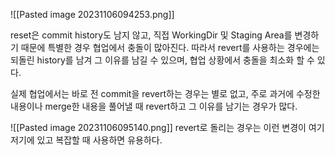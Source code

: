 
![[Pasted image 20231106094253.png]]

reset은 commit history도 남지 않고, 직접 WorkingDir 및 Staging Area를 변경하기 때문에 특별한 경우 협업에서 충돌이 많아진다.
따라서 revert를 사용하는 경우에는 되돌린 history를 남겨 그 이유를 남길 수 있으며, 협업 상황에서 충돌을 최소화 할 수 있다.

실제 협업에서는 바로 전 commit을 revert하는 경우는 별로 없고, 주로 과거에 수정한 내용이나 merge한 내용을 풀어낼 때 revert하고 그 이유를 남기는 경우가 많다.

![[Pasted image 20231106095140.png]]
revert로 돌리는 경우는 이런 변경이 여기저기에 있고 복잡할 때 사용하면 유용하다.


